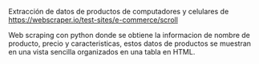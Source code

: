 Extracción de datos de productos de computadores y celulares de https://webscraper.io/test-sites/e-commerce/scroll

Web scraping con python donde se obtiene la informacion de nombre de producto, precio y caracteristicas,
estos datos de productos se muestran en una vista sencilla organizados en una tabla en HTML.
